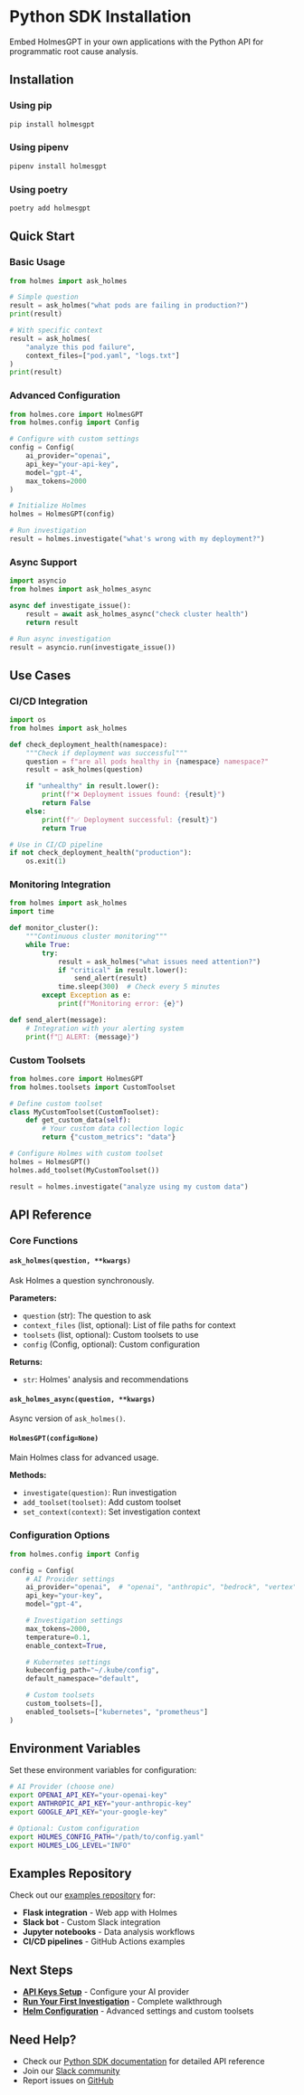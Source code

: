 # Python SDK Installation

Embed HolmesGPT in your own applications with the Python API for programmatic root cause analysis.

## Installation

### Using pip

```bash
pip install holmesgpt
```

### Using pipenv

```bash
pipenv install holmesgpt
```

### Using poetry

```bash
poetry add holmesgpt
```

## Quick Start

### Basic Usage

```python
from holmes import ask_holmes

# Simple question
result = ask_holmes("what pods are failing in production?")
print(result)

# With specific context
result = ask_holmes(
    "analyze this pod failure",
    context_files=["pod.yaml", "logs.txt"]
)
print(result)
```

### Advanced Configuration

```python
from holmes.core import HolmesGPT
from holmes.config import Config

# Configure with custom settings
config = Config(
    ai_provider="openai",
    api_key="your-api-key",
    model="gpt-4",
    max_tokens=2000
)

# Initialize Holmes
holmes = HolmesGPT(config)

# Run investigation
result = holmes.investigate("what's wrong with my deployment?")
```

### Async Support

```python
import asyncio
from holmes import ask_holmes_async

async def investigate_issue():
    result = await ask_holmes_async("check cluster health")
    return result

# Run async investigation
result = asyncio.run(investigate_issue())
```

## Use Cases

### CI/CD Integration

```python
import os
from holmes import ask_holmes

def check_deployment_health(namespace):
    """Check if deployment was successful"""
    question = f"are all pods healthy in {namespace} namespace?"
    result = ask_holmes(question)

    if "unhealthy" in result.lower():
        print(f"❌ Deployment issues found: {result}")
        return False
    else:
        print(f"✅ Deployment successful: {result}")
        return True

# Use in CI/CD pipeline
if not check_deployment_health("production"):
    os.exit(1)
```

### Monitoring Integration

```python
from holmes import ask_holmes
import time

def monitor_cluster():
    """Continuous cluster monitoring"""
    while True:
        try:
            result = ask_holmes("what issues need attention?")
            if "critical" in result.lower():
                send_alert(result)
            time.sleep(300)  # Check every 5 minutes
        except Exception as e:
            print(f"Monitoring error: {e}")

def send_alert(message):
    # Integration with your alerting system
    print(f"🚨 ALERT: {message}")
```

### Custom Toolsets

```python
from holmes.core import HolmesGPT
from holmes.toolsets import CustomToolset

# Define custom toolset
class MyCustomToolset(CustomToolset):
    def get_custom_data(self):
        # Your custom data collection logic
        return {"custom_metrics": "data"}

# Configure Holmes with custom toolset
holmes = HolmesGPT()
holmes.add_toolset(MyCustomToolset())

result = holmes.investigate("analyze using my custom data")
```

## API Reference

### Core Functions

#### `ask_holmes(question, **kwargs)`

Ask Holmes a question synchronously.

**Parameters:**
- `question` (str): The question to ask
- `context_files` (list, optional): List of file paths for context
- `toolsets` (list, optional): Custom toolsets to use
- `config` (Config, optional): Custom configuration

**Returns:**
- `str`: Holmes' analysis and recommendations

#### `ask_holmes_async(question, **kwargs)`

Async version of `ask_holmes()`.

#### `HolmesGPT(config=None)`

Main Holmes class for advanced usage.

**Methods:**
- `investigate(question)`: Run investigation
- `add_toolset(toolset)`: Add custom toolset
- `set_context(context)`: Set investigation context

### Configuration Options

```python
from holmes.config import Config

config = Config(
    # AI Provider settings
    ai_provider="openai",  # "openai", "anthropic", "bedrock", "vertex"
    api_key="your-key",
    model="gpt-4",

    # Investigation settings
    max_tokens=2000,
    temperature=0.1,
    enable_context=True,

    # Kubernetes settings
    kubeconfig_path="~/.kube/config",
    default_namespace="default",

    # Custom toolsets
    custom_toolsets=[],
    enabled_toolsets=["kubernetes", "prometheus"]
)
```

## Environment Variables

Set these environment variables for configuration:

```bash
# AI Provider (choose one)
export OPENAI_API_KEY="your-openai-key"
export ANTHROPIC_API_KEY="your-anthropic-key"
export GOOGLE_API_KEY="your-google-key"

# Optional: Custom configuration
export HOLMES_CONFIG_PATH="/path/to/config.yaml"
export HOLMES_LOG_LEVEL="INFO"
```

## Examples Repository

Check out our [examples repository](https://github.com/robusta-dev/holmesgpt-examples) for:

- **Flask integration** - Web app with Holmes
- **Slack bot** - Custom Slack integration
- **Jupyter notebooks** - Data analysis workflows
- **CI/CD pipelines** - GitHub Actions examples

## Next Steps

- **[API Keys Setup](../api-keys.md)** - Configure your AI provider
- **[Run Your First Investigation](first-investigation.md)** - Complete walkthrough
- **[Helm Configuration](../reference/helm-configuration.md)** - Advanced settings and custom toolsets

## Need Help?

- Check our [Python SDK documentation](../python.md) for detailed API reference
- Join our [Slack community](https://robustacommunity.slack.com)
- Report issues on [GitHub](https://github.com/robusta-dev/holmesgpt/issues)
